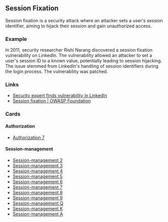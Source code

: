 ## Session Fixation
Session fixation is a security attack where an attacker sets a user's session identifier, aiming to hijack their session and gain unauthorized access.

### Example
In 2011, security researcher Rishi Narang discovered a session fixation vulnerability on LinkedIn. The vulnerability allowed an attacker to set a user's session ID to a known value, potentially leading to session hijacking. The issue stemmed from LinkedIn's handling of session identifiers during the login process. The vulnerability was patched.

### Links
- [Security expert finds vulnerability in LinkedIn](https://techmonitor.ai/technology/software/security-expert-finds-vulnerability-in-linkedin-230511)
- [Session fixation | OWASP Foundation](https://owasp.org/www-community/attacks/Session_fixation)

### Cards
#### Authorization
- [Authorization 7](/cards/AZ7)

#### Session-management
- [Session-management 2](/cards/SM2)
- [Session-management 3](/cards/SM3)
- [Session-management 4](/cards/SM4)
- [Session-management 5](/cards/SM5)
- [Session-management 6](/cards/SM6)
- [Session-management 7](/cards/SM7)
- [Session-management 8](/cards/SM8)
- [Session-management 9](/cards/SM9)
- [Session-management Q](/cards/SMQ)
- [Session-management K](/cards/SMK)
- [Session-management A](/cards/SMA)
